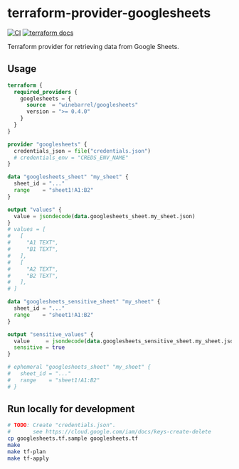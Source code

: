 # terraform-provider-googlesheets

[![CI](https://github.com/winebarrel/terraform-provider-googlesheets/actions/workflows/ci.yml/badge.svg)](https://github.com/winebarrel/terraform-provider-googlesheets/actions/workflows/ci.yml)
[![terraform docs](https://img.shields.io/badge/terraform-docs-%35835CC?logo=terraform)](https://registry.terraform.io/providers/winebarrel/googlesheets/latest/docs)

Terraform provider for retrieving data from Google Sheets.

## Usage

```tf
terraform {
  required_providers {
    googlesheets = {
      source  = "winebarrel/googlesheets"
      version = ">= 0.4.0"
    }
  }
}

provider "googlesheets" {
  credentials_json = file("credentials.json")
  # credentials_env = "CREDS_ENV_NAME"
}

data "googlesheets_sheet" "my_sheet" {
  sheet_id = "..."
  range    = "sheet1!A1:B2"
}

output "values" {
  value = jsondecode(data.googlesheets_sheet.my_sheet.json)
}
# values = [
#   [
#     "A1 TEXT",
#     "B1 TEXT",
#   ],
#   [
#     "A2 TEXT",
#     "B2 TEXT",
#   ],
# ]

data "googlesheets_sensitive_sheet" "my_sheet" {
  sheet_id = "..."
  range    = "sheet1!A1:B2"
}

output "sensitive_values" {
  value     = jsondecode(data.googlesheets_sensitive_sheet.my_sheet.json)
  sensitive = true
}

# ephemeral "googlesheets_sheet" "my_sheet" {
#   sheet_id = "..."
#   range    = "sheet1!A1:B2"
# }
```

## Run locally for development

```sh
# TODO: Create "credentials.json".
#       see https://cloud.google.com/iam/docs/keys-create-delete
cp googlesheets.tf.sample googlesheets.tf
make
make tf-plan
make tf-apply
```
